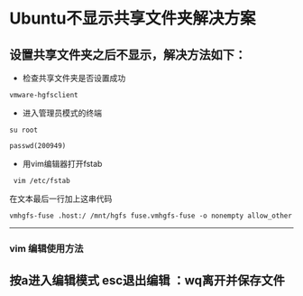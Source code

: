 # Ubuntu不显示共享文件夹解决方案
## 设置共享文件夹之后不显示，解决方法如下：
- 检查共享文件夹是否设置成功
```
vmware-hgfsclient
```
- 进入管理员模式的终端
```
su root
```
```
passwd(200949)
```
- 用vim编辑器打开fstab
```
 vim /etc/fstab
```
在文本最后一行加上这串代码
```
vmhgfs-fuse .host:/ /mnt/hgfs fuse.vmhgfs-fuse -o nonempty allow_other
```
---
### vim 编辑使用方法
按a进入编辑模式
esc退出编辑
：wq离开并保存文件
---

